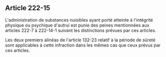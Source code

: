 Article 222-15
----
L'administration de substances nuisibles ayant porté atteinte à l'intégrité
physique ou psychique d'autrui est punie des peines mentionnées aux articles
222-7 à 222-14-1 suivant les distinctions prévues par ces articles.

Les deux premiers alinéas de l'article 132-23 relatif à la période de sûreté
sont applicables à cette infraction dans les mêmes cas que ceux prévus par ces
articles.
